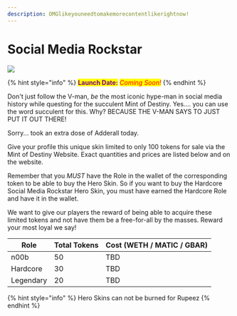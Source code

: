 ```yaml
---
description: OMGlikeyouneedtomakemorecontentlikerightnow!
---
```


# Social Media Rockstar

![](../../.gitbook/assets/skin-social\_media\_rockstar.jpg)

{% hint style="info" %}
<mark style="color:purple;">**Launch Date:**</mark> _<mark style="color:red;">Coming Soon!</mark>_
{% endhint %}

Don't just follow the V-man, _be_ the most iconic hype-man in social media history while questing for the succulent Mint of Destiny. Yes.... you can use the word succulent for this. Why? BECAUSE THE V-MAN SAYS TO JUST PUT IT OUT THERE!

Sorry... took an extra dose of Adderall today.

Give your profile this unique skin limited to only 100 tokens for sale via the Mint of Destiny Website. Exact quantities and prices are listed below and on the website.

Remember that you _MUST_ have the Role in the wallet of the corresponding token to be able to buy the Hero Skin. So if you want to buy the Hardcore Social Media Rockstar Hero Skin, you must have earned the Hardcore Role and have it in the wallet.

We want to give our players the reward of being able to acquire these limited tokens and not have them be a free-for-all by the masses. Reward your most loyal we say!

| Role      | Total Tokens | Cost (WETH / MATIC / GBAR) |
| --------- | ------------ | -------------------------- |
| n00b      | 50           | TBD                        |
| Hardcore  | 30           | TBD                        |
| Legendary | 20           | TBD                        |

{% hint style="info" %}
Hero Skins can not be burned for Rupeez
{% endhint %}

